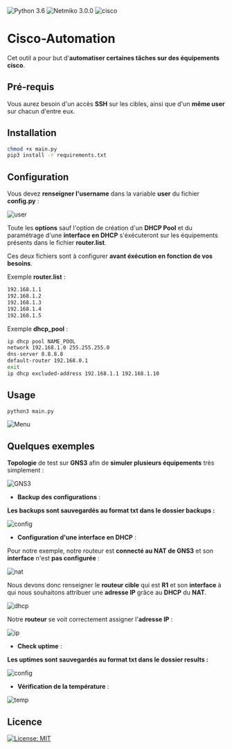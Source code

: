![Python 3.6](https://img.shields.io/badge/python-3.6%2B-green)
![Netmiko 3.0.0](https://img.shields.io/badge/netmiko-3.0.0-yellow)
![cisco](https://img.shields.io/badge/cisco-ios-yellowgreen)


# Cisco-Automation

Cet outil a pour but d'**automatiser certaines tâches sur des équipements cisco**.

## Pré-requis

Vous aurez besoin d'un accès **SSH** sur les cibles, ainsi que d'un **même user** sur chacun d'entre eux.

## Installation

```bash
chmod +x main.py
pip3 install -r requirements.txt
```

## Configuration

Vous devez **renseigner l'username** dans la variable **user** du fichier **config.py** : 

![user](https://zupimages.net/up/20/08/hzyd.png)

Toute les **options** sauf l'option de création d'un **DHCP Pool** et du paramétrage d'une **interface en DHCP** s'éxécuteront sur les équipements présents dans le fichier **router.list**.

Ces deux fichiers sont à configurer **avant éxécution en fonction de vos besoins**.

Exemple **router.list** :
```bash
192.168.1.1
192.168.1.2
192.168.1.3
192.168.1.4
192.168.1.5
```

Exemple **dhcp_pool** :
```bash
ip dhcp pool NAME_POOL
network 192.168.1.0 255.255.255.0
dns-server 8.8.8.8
default-router 192.168.0.1
exit
ip dhcp excluded-address 192.168.1.1 192.168.1.10
```

## Usage

```bash
python3 main.py
```
![Menu](https://zupimages.net/up/20/08/qxq9.png)

## Quelques exemples

**Topologie** de test sur **GNS3** afin de **simuler plusieurs équipements** très simplement :

![GNS3](https://zupimages.net/up/20/08/ajrj.png)

 - **Backup des configurations** :
 
**Les backups sont sauvegardés au format txt dans le dossier backups :**

 ![config](https://zupimages.net/up/20/08/ugsm.png)
 
 - **Configuration d'une interface en DHCP** :
 
 Pour notre exemple, notre routeur est **connecté au NAT de GNS3** et son **interface** n'est **pas configurée** :
 
 ![nat](https://zupimages.net/up/20/08/ipoe.png)
 
 Nous devons donc renseigner le **routeur cible** qui est **R1** et son **interface** à qui nous souhaitons attribuer une **adresse IP** grâce au **DHCP** du **NAT**.
 
 ![dhcp](https://zupimages.net/up/20/08/q69s.png)
 
 Notre **routeur** se voit correctement assigner l'**adresse IP** :
 
 ![ip](https://zupimages.net/up/20/08/6ref.png)
 
 
   - **Check uptime** :
   
 **Les uptimes sont sauvegardés au format txt dans le dossier results :**
 
 ![config](https://zupimages.net/up/20/08/nyhp.png)
 
 - **Vérification de la température** :
 
 ![temp](https://zupimages.net/up/20/08/nmwy.png)
   

## Licence
[![License: MIT](https://img.shields.io/badge/License-MIT-yellow.svg)](https://opensource.org/licenses/MIT)

